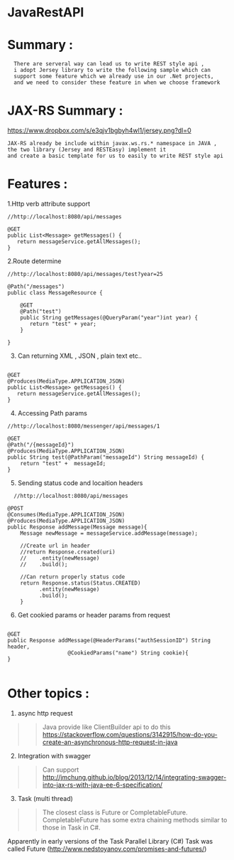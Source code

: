 # JavaRestAPI

# Summary : 
```
  There are serveral way can lead us to write REST style api , 
  i adopt Jersey library to write the following sample which can 
  support some feature which we already use in our .Net projects,
  and we need to consider these feature in when we choose framework 
```

# JAX-RS Summary : 
https://www.dropbox.com/s/e3qjv1bgbyh4wl1/jersey.png?dl=0

```
JAX-RS already be include within javax.ws.rs.* namespace in JAVA , 
the two library (Jersey and RESTEasy) implement it 
and create a basic template for us to easily to write REST style api
```

# Features : 

1.Http verb attribute support
```
//http://localhost:8080/api/messages
  
@GET
public List<Message> getMessages() {
   return messageService.getAllMessages();
}
```

2.Route determine
```
//http://localhost:8080/api/messages/test?year=25

@Path("/messages")
public class MessageResource {

	@GET
	@Path("test")
	public String getMessages(@QueryParam("year")int year) {
	   return "test" + year;
	}

}

```

3. Can returning XML , JSON , plain text etc..
```

@GET
@Produces(MediaType.APPLICATION_JSON)
public List<Message> getMessages() {
   return messageService.getAllMessages();
}
```

4. Accessing Path params
```
//http://localhost:8080/messenger/api/messages/1
  
@GET
@Path("/{messageId}")
@Produces(MediaType.APPLICATION_JSON)
public String test(@PathParam("messageId") String messageId) {
    return "test" +  messageId; 
}
```


5. Sending status code and locaition headers
```
  //http://localhost:8080/api/messages

@POST
@Consumes(MediaType.APPLICATION_JSON)
@Produces(MediaType.APPLICATION_JSON)
public Response addMessage(Message message){		
	Message newMessage = messageService.addMessage(message);

	//Create url in header
	//return Response.created(uri)
	//	  .entity(newMessage)
	//	  .build();

	//Can return properly status code
	return Response.status(Status.CREATED)
		  .entity(newMessage)
		  .build();
	}
```

6. Get cookied params or header params from request
```

@GET
public Response addMessage(@HeaderParams("authSessionID") String header,
		           @CookiedParams("name") String cookie){	
}	
	
```


# Other topics : 
1. async http request
>> Java provide like ClientBuilder api  to do this
https://stackoverflow.com/questions/3142915/how-do-you-create-an-asynchronous-http-request-in-java

2. Integration with swagger
>> Can support
http://jmchung.github.io/blog/2013/12/14/integrating-swagger-into-jax-rs-with-java-ee-6-specification/

3. Task (multi thread)
>>  The closest  class is Future<T> or CompletableFuture<T>. CompletableFuture has some extra chaining methods similar to those in Task<T> in C#.

Apparently in early versions of the Task Parallel Library (C#) Task<T> was called Future<T> (http://www.nedstoyanov.com/promises-and-futures/)



